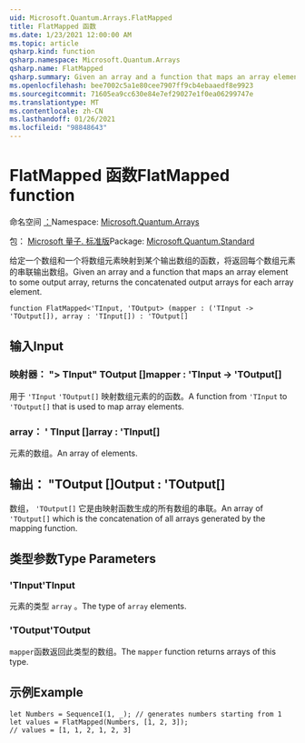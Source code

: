 ```yaml
---
uid: Microsoft.Quantum.Arrays.FlatMapped
title: FlatMapped 函数
ms.date: 1/23/2021 12:00:00 AM
ms.topic: article
qsharp.kind: function
qsharp.namespace: Microsoft.Quantum.Arrays
qsharp.name: FlatMapped
qsharp.summary: Given an array and a function that maps an array element to some output array, returns the concatenated output arrays for each array element.
ms.openlocfilehash: bee7002c5a1e80cee7907ff9cb4ebaaedf8e9923
ms.sourcegitcommit: 71605ea9cc630e84e7ef29027e1f0ea06299747e
ms.translationtype: MT
ms.contentlocale: zh-CN
ms.lasthandoff: 01/26/2021
ms.locfileid: "98848643"
---
```

# <a name="flatmapped-function"></a><span data-ttu-id="c6e3d-102">FlatMapped 函数</span><span class="sxs-lookup"><span data-stu-id="c6e3d-102">FlatMapped function</span></span>

<span data-ttu-id="c6e3d-103">命名空间 [：](xref:Microsoft.Quantum.Arrays)</span><span class="sxs-lookup"><span data-stu-id="c6e3d-103">Namespace: [Microsoft.Quantum.Arrays](xref:Microsoft.Quantum.Arrays)</span></span>

<span data-ttu-id="c6e3d-104">包： [Microsoft 量子. 标准版](https://nuget.org/packages/Microsoft.Quantum.Standard)</span><span class="sxs-lookup"><span data-stu-id="c6e3d-104">Package: [Microsoft.Quantum.Standard](https://nuget.org/packages/Microsoft.Quantum.Standard)</span></span>


<span data-ttu-id="c6e3d-105">给定一个数组和一个将数组元素映射到某个输出数组的函数，将返回每个数组元素的串联输出数组。</span><span class="sxs-lookup"><span data-stu-id="c6e3d-105">Given an array and a function that maps an array element to some output array, returns the concatenated output arrays for each array element.</span></span>

```qsharp
function FlatMapped<'TInput, 'TOutput> (mapper : ('TInput -> 'TOutput[]), array : 'TInput[]) : 'TOutput[]
```


## <a name="input"></a><span data-ttu-id="c6e3d-106">输入</span><span class="sxs-lookup"><span data-stu-id="c6e3d-106">Input</span></span>

### <a name="mapper--tinput---toutput"></a><span data-ttu-id="c6e3d-107">映射器： "> TInput" TOutput []</span><span class="sxs-lookup"><span data-stu-id="c6e3d-107">mapper : 'TInput -> 'TOutput[]</span></span>

<span data-ttu-id="c6e3d-108">用于 `'TInput` `'TOutput[]` 映射数组元素的的函数。</span><span class="sxs-lookup"><span data-stu-id="c6e3d-108">A function from `'TInput` to `'TOutput[]` that is used to map array elements.</span></span>


### <a name="array--tinput"></a><span data-ttu-id="c6e3d-109">array： ' TInput []</span><span class="sxs-lookup"><span data-stu-id="c6e3d-109">array : 'TInput[]</span></span>

<span data-ttu-id="c6e3d-110">元素的数组。</span><span class="sxs-lookup"><span data-stu-id="c6e3d-110">An array of elements.</span></span>



## <a name="output--toutput"></a><span data-ttu-id="c6e3d-111">输出： "TOutput []</span><span class="sxs-lookup"><span data-stu-id="c6e3d-111">Output : 'TOutput[]</span></span>

<span data-ttu-id="c6e3d-112">数组， `'TOutput[]` 它是由映射函数生成的所有数组的串联。</span><span class="sxs-lookup"><span data-stu-id="c6e3d-112">An array of `'TOutput[]` which is the concatenation of all arrays generated by the mapping function.</span></span>

## <a name="type-parameters"></a><span data-ttu-id="c6e3d-113">类型参数</span><span class="sxs-lookup"><span data-stu-id="c6e3d-113">Type Parameters</span></span>

### <a name="tinput"></a><span data-ttu-id="c6e3d-114">'TInput</span><span class="sxs-lookup"><span data-stu-id="c6e3d-114">'TInput</span></span>

<span data-ttu-id="c6e3d-115">元素的类型 `array` 。</span><span class="sxs-lookup"><span data-stu-id="c6e3d-115">The type of `array` elements.</span></span>
### <a name="toutput"></a><span data-ttu-id="c6e3d-116">'TOutput</span><span class="sxs-lookup"><span data-stu-id="c6e3d-116">'TOutput</span></span>

<span data-ttu-id="c6e3d-117">`mapper`函数返回此类型的数组。</span><span class="sxs-lookup"><span data-stu-id="c6e3d-117">The `mapper` function returns arrays of this type.</span></span>

## <a name="example"></a><span data-ttu-id="c6e3d-118">示例</span><span class="sxs-lookup"><span data-stu-id="c6e3d-118">Example</span></span>

```qsharp
let Numbers = SequenceI(1, _); // generates numbers starting from 1
let values = FlatMapped(Numbers, [1, 2, 3]);
// values = [1, 1, 2, 1, 2, 3]
```